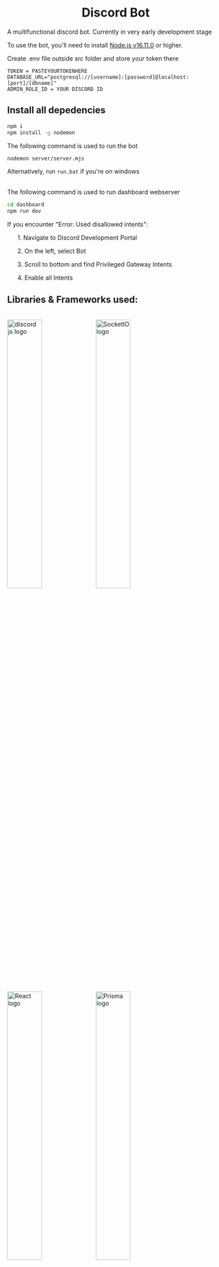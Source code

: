 <h1 align="center">Discord Bot</h1>
A multifunctional discord bot. Currently in very early development stage

To use the bot, you'll need to install [Node.js v16.11.0](https://nodejs.org/en/download/) or higher.

Create .env file outside src folder and store your token there
```env
TOKEN = PASTEYOURTOKENHERE
DATABASE_URL="postgresql://[username]:[password]@localhost:[port]/[dbname]"
ADMIN_ROLE_ID = YOUR DISCORD ID
```

## Install all depedencies
```bash
npm i
npm install -g nodemon
```

The following command is used to run the bot
```bash
nodemon server/server.mjs
```
Alternatively, run `run.bat` if you're on windows
<br><br>

The following command is used to run dashboard webserver
```bash
cd dashboard
npm run dev
```
If you encounter "Error: Used disallowed intents":
<br>
<ul>1. Navigate to Discord Development Portal</ul>
<ul>2. On the left, select Bot</ul>
<ul>3. Scroll to bottom and find Privileged Gateway Intents</ul>
<ul>4. Enable all Intents</ul>

## Libraries & Frameworks used:
<br />
<img src="https://discord.js.org/static/logo.svg" alt="discord js logo" width=40% height=40% />
<img src="https://www.vectorlogo.zone/logos/socketio/socketio-ar21.svg" alt="SocketIO logo" width=40% height=40% />
<img src="https://miro.medium.com/v2/resize:fit:800/0*CBjisl422hUyLxiG.png" alt="React logo" width="40%" height="40%"/>
<img src="https://cdn.worldvectorlogo.com/logos/prisma-2.svg" alt="Prisma logo" width="40%" height="40%"/>
